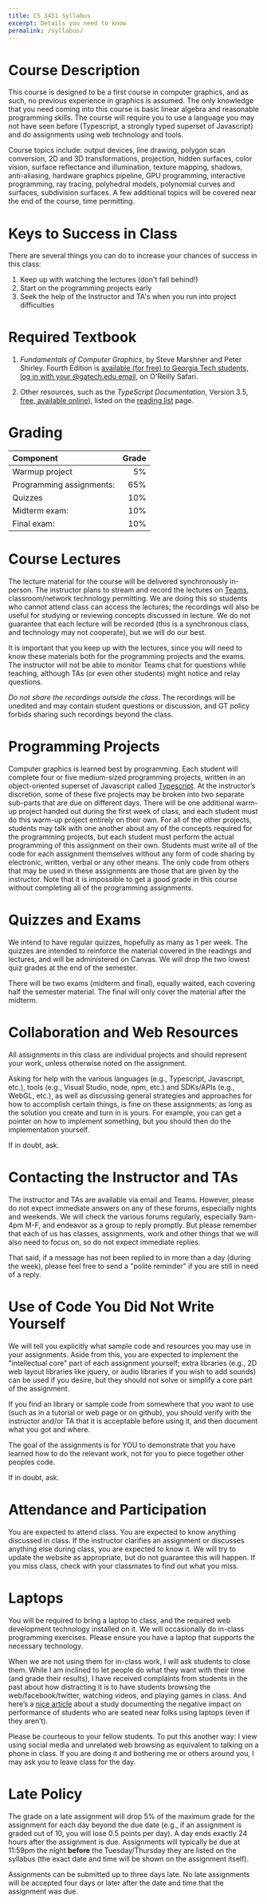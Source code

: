 ```yaml
---
title: CS 3451 Syllabus
excerpt: Details you need to know
permalink: /syllabus/
---
```


# Course Description

This course is designed to be a first course in computer graphics, and as such, no previous experience in graphics is assumed. The only knowledge that you need coming into this course is basic linear algebra and reasonable programming skills. The course will require you to use a language you may not have seen before (Typescript, a strongly typed superset of Javascript) and do assignments using web technology and tools. 

Course topics include: output devices, line drawing, polygon scan conversion, 2D and 3D transformations, projection, hidden surfaces, color vision, surface reflectance and illumination, texture mapping, shadows, anti-aliasing, hardware graphics pipeline, GPU programming, interactive programming, ray tracing, polyhedral models, polynomial curves and surfaces, subdivision surfaces. A few additional topics will be covered near the end of the course, time permitting.

# Keys to Success in Class

There are several things you can do to increase your chances of success in this class:

1) Keep up with watching the lectures (don't fall behind!)
2) Start on the programming projects early
3) Seek the help of the Instructor and TA's when you run into project difficulties

# Required Textbook
1. *Fundamentals of Computer Graphics*, by Steve Marshner and Peter Shirley. Fourth Edition is [available (for free) to Georgia Tech students, log in with your @gatech.edu email](https://learning.oreilly.com/library/view/fundamentals-of-computer/9781482229417/), on O'Reilly Safari.

2. Other resources, such as the *TypeScript Documentation*, Version 3.5, [free, available online](http://www.typescriptlang.org/docs/home.html)), listed on the [reading list](readings) page.


# Grading

|Component|Grade|
|:--------|----:|
|Warmup project|5%|
|Programming assignments:|65%|
|Quizzes|10%|
|Midterm exam:| 10% |
|Final exam:| 10% |

# Course Lectures

The lecture material for the course will be delivered synchronously in-person. The instructor plans to stream and record the lectures on [Teams](https://teams.microsoft.com/l/team/19%3avTZRlThKBw-t2Se3RLXY0BYLWJi-qKmrUA460cQmlyY1%40thread.tacv2/conversations?groupId=9744a91e-039d-4938-9a34-3caab74609c7&tenantId=482198bb-ae7b-4b25-8b7a-6d7f32faa083), classroom/network technology permitting.  We are doing this so students who cannot attend class can access the lectures; the recordings will also be useful for studying or reviewing concepts discussed in lecture.  We do not guarantee that each lecture will be recorded (this is a synchronous class, and technology may not cooperate), but we will do our best.

It is important that you keep up with the lectures, since you will need to know these materials both for the programming projects and the exams. The instructor will not be able to monitor Teams chat for questions while teaching, although TAs (or even other students) might notice and relay questions.

*Do not share the recordings outside the class*. The recordings will be unedited and may contain student questions or discussion, and GT policy forbids sharing such recordings beyond the class.

# Programming Projects

Computer graphics is learned best by programming. Each student will complete four or five medium-sized programming projects, written in an object-oriented superset of Javascript called [Typescript](http://www.typescriptlang.org). At the instructor’s discretion, some of these five projects may be broken into two separate sub-parts that are due on different days. There will be one additional warm-up project handed out during the first week of class, and each student must do this warm-up project entirely on their own. For all of the other projects, students may talk with one another about any of the concepts required for the programming projects, but each student must perform the actual programming of this assignment on their own. Students must write all of the code for each assignment themselves without any form of code sharing by electronic, written, verbal or any other means. The only code from others that may be used in these assignments are those that are given by the instructor. Note that it is impossible to get a good grade in this course without completing all of the programming assignments.

# Quizzes and Exams

We intend to have regular quizzes, hopefully as many as 1 per week. The quizzes are intended to reinforce the material covered in the readings and lectures, and will be administered on Canvas. We will drop the two lowest quiz grades at the end of the semester.

There will be two exams (midterm and final), equally waited, each covering half the semester material.  The final will only cover the material after the midterm.

# Collaboration and Web Resources

All assignments in this class are individual projects and should represent your work, unless otherwise noted on the assignment.

Asking for help with the various languages (e.g., Typescript, Javascript, etc.), tools (e.g., Visual Studio, node, npm, etc.) and SDKs/APIs (e.g., WebGL, etc.), as well as discussing general strategies and approaches for how to accomplish certain things, is fine on these assignments;  as long as the solution you create and turn in is yours.  For example, you can get a pointer on how to implement something, but you should then do the implementation yourself.

If in doubt, ask.

# Contacting the Instructor and TAs

The instructor and TAs are available via email and Teams. However, please do not expect immediate answers on any of these forums, especially nights and weekends.  We will check the various forums regularly, especially 9am-4pm M-F, and endeavor as a group to reply promptly.  But please remember that each of us has classes, assignments, work and other things that we will also need to focus on, so do not expect immediate replies.  

That said, if a message has not been replied to in more than a day (during the week), please feel free to send a "polite reminder" if you are still in need of a reply.   

# Use of Code You Did Not Write Yourself

We will tell you explicitly what sample code and resources you may use in your assignments. Aside from this, you are expected to implement the "intellectual core" part of each assignment yourself; extra libraries (e.g., 2D web layout libraries like jquery, or audio libraries if you wish to add sounds) can be used if you desire, but they should not solve or simplify a core part of the assignment.   

If you find an library or sample code from somewhere that you want to use (such as in a tutorial or web page or on github), you should verify with the instructor and/or TA that it is acceptable before using it, and then document what you got and where. 

The goal of the assignments is for YOU to demonstrate that you have learned how to do the relevant work, not for you to piece together other peoples code.  

If in doubt, ask.

# Attendance and Participation

You are expected to attend class. You are expected to know anything discussed in class. If the instructor clarifies an assignment or discusses anything else during class, you are expected to know it. We will try to update the website as appropriate, but do not guarantee this will happen. If you miss class, check with your classmates to find out what you miss.

# Laptops

You will be required to bring a laptop to class, and the required web development technology installed on it. We will occasionally do in-class programming exercises. Please ensure you have a laptop that supports the necessary technology.

When we are not using them for in-class work, I will ask students to close them.  While I am inclined to let people do what they want with their time (and grade their results), I have received complaints from students in the past about how distracting it is to have students browsing the web/facebook/twitter, watching videos, and playing games in class. And here’s a [nice article](http://www.theglobeandmail.com/life/parenting/back-to-school/laptops-in-class-lowers-students-grades-canadian-study/article13759430/) about a study documenting the negative impact on performance of students who are seated near folks using laptops (even if they aren’t).

Please be courteous to your fellow students. To put this another way:  I view using social media and unrelated web browsing as equivalent to talking on a phone in class. If you are doing it and bothering me or others around you, I may ask you to leave class for the day.

# Late Policy

The grade on a late assignment will drop 5% of the maximum grade for the assignment for each day beyond the due date (e.g., if an assignment is graded out of 10, you will lose 0.5 points per day). A day ends exactly 24 hours after the assignment is due. Assignments will typically be due at 11:59pm the night **before** the Tuesday/Thursday they are listed on the syllabus (the exact date and time will be shown on the assignment itself).

Assignments can be submitted up to three days late.  No late assignments will be accepted four days or later after the date and time that the assignment was due.  